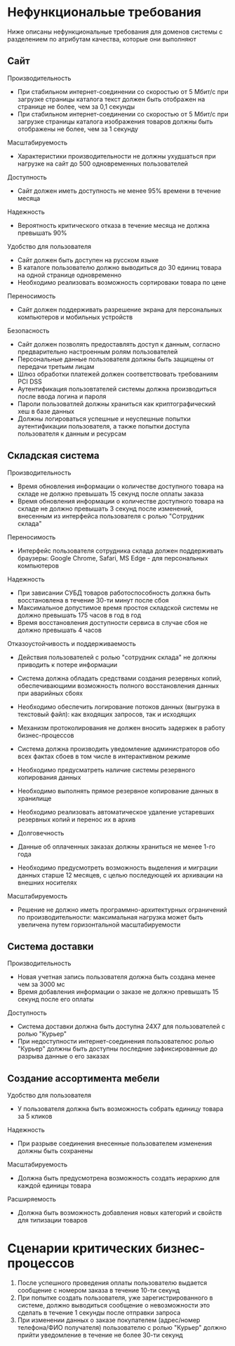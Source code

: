 # Нефункциональые требования
Ниже описаны нефункциональные требования для доменов системы с разделением по атрибутам качества, которые они выполняют
## Сайт
Производительность
* При стабильном интернет-соединении со скоростью от 5 Мбит/с при загрузке страницы каталога текст должен быть отображен на странице не более, чем за 0,1 секунды
* При стабильном интернет-соединении со скоростью от 5 Мбит/с при загрузке страницы каталога изображения товаров должны быть отображены не более, чем за 1 секунду 

Масштабируемость
* Характеристики производительности не должны ухудшаться при нагрузке на сайт до 500 одновременных пользователей

Доступность
* Сайт должен иметь доступность не менее 95% времени в течение месяца

Надежность
* Вероятность критического отказа в течение месяца не должна превышать 90%

Удобство для пользователя
* Сайт должен быть доступен на русском языке
* В каталоге пользователю должно выводиться до 30 единиц товара на одной странице одновременно
* Необходимо реализовать возможность сортироваки товара по цене

Переносимость
* Сайт должен поддерживать разрешение экрана для персональных компьютеров и мобильных устройств

Безопасность
* Сайт должен позволять предоставлять доступ к данным, согласно предварительно настроенным ролям пользователей
* Персональные данные пользователя должны быть защищены от передачи третьим лицам
* Шлюз обработки платежей должен соответствовать требованиям PCI DSS
* Аутентификация пользовтателей системы должна производиться после ввода логина и пароля
* Пароли пользоватлей должны храниться как криптографический хеш в базе данных
* Должны логироваться успешные и неуспешные попытки аутентификации пользователя, а также попытки доступа пользователя к данным и ресурсам

## Складская система
Производительность
* Время обновления информации о количестве доступного товара на складе не должно превышать 15 секунд после оплаты заказа
* Время обновления информации о количестве доступного товара на складе не должно превышать 3 секунд после изменений, внесенным из интерфейса пользователя с ролью "Сотрудник склада"

Переносимость
* Интерфейс пользователя сотрудника склада должен поддерживать браузеры: Google Chrome,  Safari, MS Edge - для персональных компьютеров

Надежность
* При зависании СУБД товаров работоспособность должна быть восстановлена в течение 30-ти минут после сбоя
* Максимальное допустимое время простоя складской системы не должно превышать 175 часов в год в год
* Время восстановления доступности сервиса в случае сбоя не должно превышать 4 часов

Отказоустойчивость и поддерживаемость
* Действия пользователей с ролью "сотрудник склада" не должны приводить к потере информации
* Система должна обладать средствами создания резервных копий, обеспечивающими возможность полного восстановления данных при аварийных сбоях
* Необходимо обеспечить логирование потоков данных (выгрузка в текстовый файл): как входящих запросов, так и исходящих
* Механизм протоколирования не должен вносить задержек в работу бизнес-процессов
* Система должна производить уведомление администраторов обо всех фактах сбоев в том числе в интерактивном режиме
* Необходимо предусматреть наличие системы резервного копирования данных
* Необходимо выполнять прямое резервное копирование данных в хранилище
* Необходимо реализовать автоматическое удаление устаревших резервных копий и перенос их в архив

* Долговечность
* Данные об оплаченных заказах должны храниться не менее 1-го года
* Необходимо предусмотреть возможность выделения и миграции данных старше 12 месяцев, с целью последующей их архивации на внешних носителях

Масштабируемость
* Решение не должно иметь программно-архитектурных ограничений по производительности: максимальная нагрузка может быть увеличена путем горизонтальной масштабируемости 

## Система доставки
Производительность
* Новая учетная запись пользователя должна быть создана менее чем за 3000 мс
* Время добавления информации о заказе не должно превышать 15 секунд после его оплаты

Доступность
* Система доставки должна быть доступна 24Х7 для пользователей с ролью "Курьер"
* При недоступности интернет-соединения пользователюс ролью "Курьер" должны быть доступны последние зафиксированные до разрыва данные о его заказах

## Создание ассортимента мебели
Удобство для пользователя
* У пользователя должна быть возможность собрать единицу товара за 5 кликов

Надежность
* При разрыве соединения  внесенные пользователем изменения должны быть сохранены

Масштабируемость
* Должна быть предусмотрена возможность создать иерархию для каждой единицы товара

Расширяемость
* Должна быть возможность добавления новых категорий и свойств для типизации товаров

# Сценарии критических бизнес-процессов
1. После успешного проведения оплаты пользователю выдается сообщение с номером заказа в течение 10-ти секунд				
2. При попытке создать пользователя, уже зарегистрированного в системе, должно выводиться сообщение о невозможности это сделать в течение 1 секунды после отправки запроса				
3. При изменении данных о заказе покупателем (адрес/номер телефона/ФИО получателя) пользователю с ролью "Курьер" должно прийти уведомление в течение не более 30-ти секунд				
